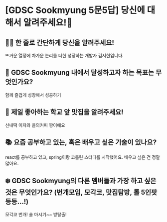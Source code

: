 # [GDSC Sookmyung 5문5답] 당신에 대해서 알려주세요!👀

## ☝🏻 한 줄로 간단하게 당신을 알려주세요!
뜨거운 열정에 차가운 논리를 더한 성장하는 개발자 김서현입니다.

## 🎯 GDSC Sookmyung 내에서 달성하고자 하는 목표는 무엇인가요?
함께 즐겁게 성장해서 성공하기

## 🍕 제일 좋아하는 학교 앞 맛집을 알려주세요!
신내떡 이자와 을의커피 짱이에요

## 📚 요즘 공부하고 있는, 혹은 배우고 싶은 기술이 있나요?
react를 공부하고 있고, spring이랑 코틀린 스터디를 시작했어요. 배우고 싶은 건 정말 많아요.

## ❄️ GDSC Sookmyung의 다른 멤버들과 가장 하고 싶은 것은 무엇인가요? (번개모임, 모각코, 맛집탐방, 롤 5인팟 등등...!)
모각코 번개! 술 마시기~~ 방탈출!
